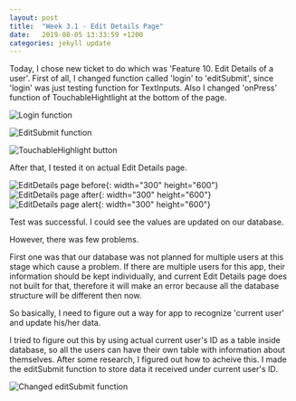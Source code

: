 ```yaml
---
layout: post
title:  "Week 3.1 - Edit Details Page"
date:   2019-08-05 13:33:59 +1200
categories: jekyll update
---
```


Today, I chose new ticket to do which was 'Feature 10. Edit Details of a user'.
First of all, I changed function called 'login' to 'editSubmit', since 'login' was just testing function for TextInputs.
Also I changed 'onPress' function of TouchableHightlight at the bottom of the page.

![Login function](/assets/img/Week_3_1_1.JPG)

![EditSubmit function](/assets/img/Week_3_1_2.JPG)

![TouchableHighlight button](/assets/img/Week_3_1_3.JPG)

After that, I tested it on actual Edit Details page.

![EditDetails page before](/assets/img/Week_3_1_4.jpg){: width="300" height="600"} ![EditDetails page after](/assets/img/Week_3_1_5.jpg){: width="300" height="600"} ![EditDetails page alert](/assets/img/Week_3_1_6.jpg){: width="300" height="600"}

Test was successful. I could see the values are updated on our database.

However, there was few problems.

First one was that our database was not planned for multiple users at this stage which cause a problem.
If there are multiple users for this app, their information should be kept individually, and current Edit Details page does not built for that, therefore it will make an error because all the database structure will be different then now.

So basically, I need to figure out a way for app to recognize 'current user' and update his/her data.

I tried to figure out this by using actual current user's ID as a table inside database, so all the users can have their own table with information about themselves.
After some research, I figured out how to acheive this. I made the editSubmit function to store data it received under current user's ID.

![Changed editSubmit function](/assets/img/Week_3_1_7.JPG)